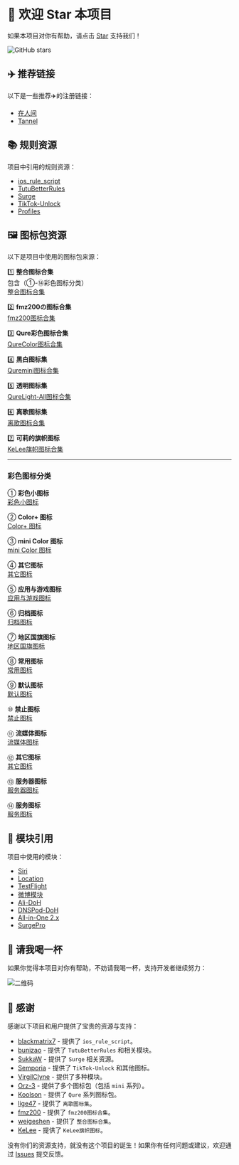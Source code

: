# 🌟 欢迎 Star 本项目

如果本项目对你有帮助，请点击 [Star](https://github.com/zxfccmm4/Surge) 支持我们！ 
<!-- GitHub stars badge -->
![GitHub stars](https://img.shields.io/github/stars/zxfccmm4/Surge?style=social)


## ✈️ 推荐链接

以下是一些推荐✈️的注册链接：

- [在人间](https://dashboard.zrj97.xyz/#/register?code=4U6SUhR7)
- [Tannel](https://tannel.xn--6kro9vzxa373b.com//auth/register?code=5wyV)


## 📚 规则资源

项目中引用的规则资源：

- [ios_rule_script](https://github.com/blackmatrix7/ios_rule_script)
- [TutuBetterRules](https://github.com/bunizao/TutuBetterRules)
- [Surge](https://github.com/SukkaW/Surge/)
- [TikTok-Unlock](https://github.com/Semporia/TikTok-Unlock)
- [Profiles](https://github.com/ke1ewang/Profiles)


## 🖼️ 图标包资源

以下是项目中使用的图标包来源：

1️⃣ **整合图标合集**  
包含（①-⑭彩色图标分类）  
[整合图标合集](https://raw.githubusercontent.com/weigeshen/-/main/TuBiao/TuBiaoDingYue.json)

2️⃣ **fmz200の图标合集**  
[fmz200图标合集](https://raw.githubusercontent.com/fmz200/wool_scripts/main/icons/icons-all.json)

3️⃣ **Qure彩色图标合集**  
[QureColor图标合集](https://raw.githubusercontent.com/Koolson/Qure/master/Other/QureColor.json)

4️⃣ **黑白图标集**  
[Quremini图标合集](https://raw.githubusercontent.com/Koolson/Qure/master/Other/Quremini.json)

5️⃣ **透明图标集**  
[QureLight-All图标合集](https://github.com/Koolson/Qure/raw/master/Other/QureLight-All.json)

6️⃣ **离歌图标集**  
[离歌图标合集](https://raw.githubusercontent.com/lige47/QuanX-icon-rule/main/ligeicon-surge.json)

7️⃣ **可莉的旗帜图标**  
[KeLee旗帜图标合集](https://gitlab.com/lodepuly/iconlibrary/-/raw/main/Flag_icon/ColorfulStaticFlag.json)

---

### 彩色图标分类

① **彩色小图标**  
[彩色小图标](https://raw.githubusercontent.com/Orz-3/mini/master/mini.json)

② **Color+ 图标**  
[Color+ 图标](https://raw.githubusercontent.com/Orz-3/mini/master/Color%2B.json)

③ **mini Color 图标**  
[mini Color 图标](https://raw.githubusercontent.com/Orz-3/mini/master/miniColor.json)

④ **其它图标**  
[其它图标](https://raw.githubusercontent.com/Orz-3/mini/master/mini%2B.json)

⑤ **应用与游戏图标**  
[应用与游戏图标](https://raw.githubusercontent.com/Koolson/Qure/master/Other/QureColor-AppGame.json)

⑥ **归档图标**  
[归档图标](https://raw.githubusercontent.com/Koolson/Qure/master/Other/QureColor-Archived.json)

⑦ **地区国旗图标**  
[地区国旗图标](https://raw.githubusercontent.com/Koolson/Qure/master/Other/QureColor-Area.json)

⑧ **常用图标**  
[常用图标](https://raw.githubusercontent.com/Koolson/Qure/master/Other/QureColor-Common.json)

⑨ **默认图标**  
[默认图标](https://raw.githubusercontent.com/Koolson/Qure/master/Other/QureColor-Default.json)

⑩ **禁止图标**  
[禁止图标](https://raw.githubusercontent.com/Koolson/Qure/master/Other/QureColor-Inhibition.json)

⑪ **流媒体图标**  
[流媒体图标](https://raw.githubusercontent.com/Koolson/Qure/master/Other/QureColor-Media.json)

⑫ **其它图标**  
[其它图标](https://raw.githubusercontent.com/Koolson/Qure/master/Other/QureColor-Other.json)

⑬ **服务器图标**  
[服务器图标](https://raw.githubusercontent.com/Koolson/Qure/master/Other/QureColor-Server.json)

⑭ **服务图标**  
[服务图标](https://raw.githubusercontent.com/Koolson/Qure/master/Other/QureColor-Service.json)
  
## 🔧 模块引用

项目中使用的模块：

- [Siri](https://github.com/VirgilClyne/iRingo/raw/main/sgmodule/Siri.sgmodule)
- [Location](https://github.com/VirgilClyne/iRingo/raw/main/sgmodule/Location.sgmodule)
- [TestFlight](https://github.com/VirgilClyne/iRingo/raw/main/sgmodule/TestFlight.sgmodule)
- [微博模块](https://whatshub.top/module/weiboad.module)
- [Ali-DoH](https://raw.githubusercontent.com/Rabbit-Spec/Surge/Master/Module/Spec/DoH/Moore/Ali-DoH.sgmodule)
- [DNSPod-DoH](https://raw.githubusercontent.com/Rabbit-Spec/Surge/Master/Module/Spec/DoH/Moore/DNSPod-DoH.sgmodule)
- [All-in-One 2.x](https://raw.githubusercontent.com/bunizao/TutuBetterRules/tutu/Surge/module/All-in-One-2.x.sgmodule)
- [SurgePro](https://raw.githubusercontent.com/bunizao/TutuBetterRules/tutu/Surge/module/SurgePro.sgmodule)


## 🍺 请我喝一杯

如果你觉得本项目对你有帮助，不妨请我喝一杯，支持开发者继续努力：

![二维码](https://private-user-images.githubusercontent.com/17553115/397946958-2445ab58-ada3-45c3-a737-5bf1ad258f24.JPEG?jwt=eyJhbGciOiJIUzI1NiIsInR5cCI6IkpXVCJ9.eyJpc3MiOiJnaXRodWIuY29tIiwiYXVkIjoicmF3LmdpdGh1YnVzZXJjb250ZW50LmNvbSIsImtleSI6ImtleTUiLCJleHAiOjE3MzQ4MDc0NTYsIm5iZiI6MTczNDgwNzE1NiwicGF0aCI6Ii8xNzU1MzExNS8zOTc5NDY5NTgtMjQ0NWFiNTgtYWRhMy00NWMzLWE3MzctNWJmMWFkMjU4ZjI0LkpQRUc_WC1BbXotQWxnb3JpdGhtPUFXUzQtSE1BQy1TSEEyNTYmWC1BbXotQ3JlZGVudGlhbD1BS0lBVkNPRFlMU0E1M1BRSzRaQSUyRjIwMjQxMjIxJTJGdXMtZWFzdC0xJTJGczMlMkZhd3M0X3JlcXVlc3QmWC1BbXotRGF0ZT0yMDI0MTIyMVQxODUyMzZaJlgtQW16LUV4cGlyZXM9MzAwJlgtQW16LVNpZ25hdHVyZT03OGQyMWExZjM4ZmFhZDhiZDk2YjRiNTc0NTU5ZjhiMTNiOGU3MzJmZDMzYWNlNDRiNTA4MTBmM2M2YzY5MGM0JlgtQW16LVNpZ25lZEhlYWRlcnM9aG9zdCJ9.UyTgAVZDavZAlOH1XAdTC5sCHNVSDMwzgiH9Q_aaZEw)


## 🤝 感谢

感谢以下项目和用户提供了宝贵的资源与支持：

- [blackmatrix7](https://github.com/blackmatrix7) - 提供了 `ios_rule_script`。
- [bunizao](https://github.com/bunizao) - 提供了 `TutuBetterRules` 和相关模块。
- [SukkaW](https://github.com/SukkaW) - 提供了 `Surge` 相关资源。
- [Semporia](https://github.com/Semporia) - 提供了 `TikTok-Unlock` 和其他图标。
- [VirgilClyne](https://github.com/VirgilClyne) - 提供了多种模块。
- [Orz-3](https://github.com/Orz-3) - 提供了多个图标包（包括 `mini` 系列）。
- [Koolson](https://github.com/Koolson) - 提供了 `Qure` 系列图标包。
- [lige47](https://github.com/lige47) - 提供了 `离歌图标集`。
- [fmz200](https://github.com/fmz200) - 提供了 `fmz200图标合集`。
- [weigeshen](https://github.com/weigeshen) - 提供了 `整合图标合集`。
- [KeLee](https://gitlab.com/lodepuly/iconlibrary) - 提供了 `KeLee旗帜图标`。

没有你们的资源支持，就没有这个项目的诞生！如果你有任何问题或建议，欢迎通过 [Issues](https://github.com/zxfccmm4/Surge/issues) 提交反馈。

